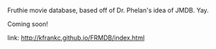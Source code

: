 Fruthie movie database, based off of Dr. Phelan's idea of JMDB. Yay.

Coming soon!

link: http://kfrankc.github.io/FRMDB/index.html
